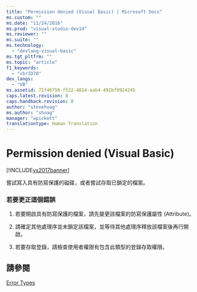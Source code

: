 ```yaml
---
title: "Permission denied (Visual Basic) | Microsoft Docs"
ms.custom: ""
ms.date: "11/24/2016"
ms.prod: "visual-studio-dev14"
ms.reviewer: ""
ms.suite: ""
ms.technology: 
  - "devlang-visual-basic"
ms.tgt_pltfrm: ""
ms.topic: "article"
f1_keywords: 
  - "vbrID70"
dev_langs: 
  - "VB"
ms.assetid: 71f46756-f522-4814-aab4-492bf9924245
caps.latest.revision: 8
caps.handback.revision: 8
author: "stevehoag"
ms.author: "shoag"
manager: "wpickett"
translationtype: Human Translation
---
```

# Permission denied (Visual Basic)
[!INCLUDE[vs2017banner](../../../csharp/includes/vs2017banner.md)]

嘗試寫入具有防寫保護的磁碟，或者嘗試存取已鎖定的檔案。  
  
### 若要更正這個錯誤  
  
1.  若要開啟具有防寫保護的檔案，請先變更該檔案的防寫保護屬性 \(Attribute\)。  
  
2.  請確定其他處理序並未鎖定該檔案，並等待其他處理序釋放該檔案後再行開啟。  
  
3.  若要存取登錄，請檢查使用者權限有包含此類型的登錄存取權限。  
  
## 請參閱  
 [Error Types](../../../visual-basic/programming-guide/language-features/error-types.md)